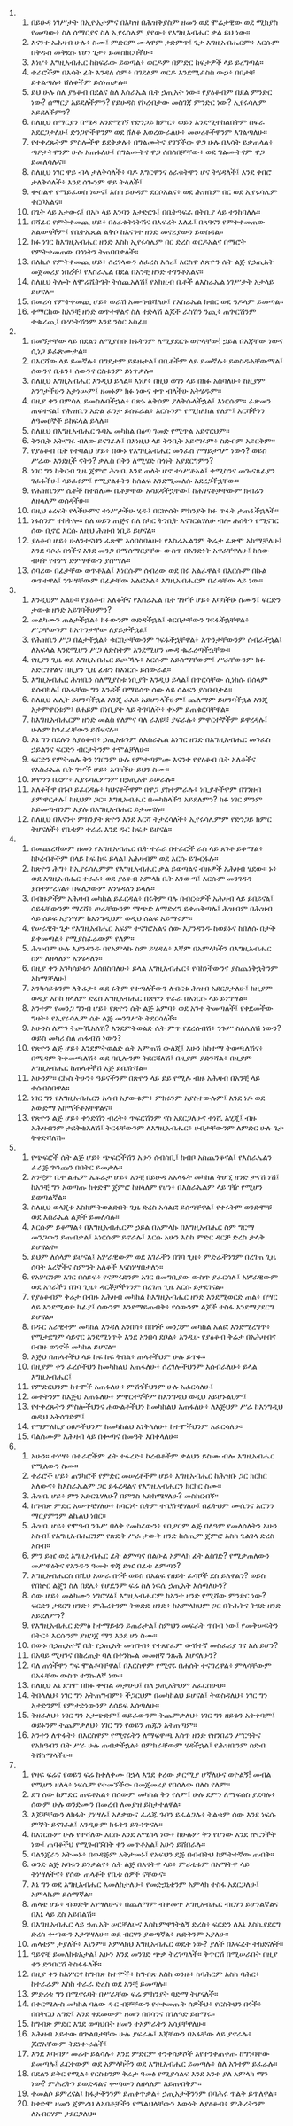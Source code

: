 <ol>
  <li>
    <ol>
      <li>በይሁዳ ነገሥታት በኢዮአታምና በአካዝ በሕዝቅያስም ዘመን ወደ ሞሬታዊው ወደ ሚክያስ የመጣው፥ ስለ ሰማርያና ስለ ኢየሩሳሌም ያየው፥ የእግዚአብሔር ቃል ይህ ነው።</li>
      <li>እናንተ አሕዛብ ሁሉ፥ ስሙ፤ ምድርም ሙላዋም ታድምጥ፤ ጌታ እግዚአብሔርም፥ እርሱም በቅዱስ መቅደሱ የሆነ ጌታ፥ ይመስክርባችሁ።</li>
      <li>እነሆ፥ እግዚአብሔር ከስፍራው ይወጣል፥ ወርዶም በምድር ከፍታዎች ላይ ይረግጣል።</li>
      <li>ተራሮችም በእሳት ፊት እንዳለ ሰም፥ በገደልም ወርዶ እንደሚፈስስ ውኃ፥ በበታቹ ይቀልጣሉ፥ ሸለቆችም ይሰነጠቃሉ።</li>
      <li>ይህ ሁሉ ስለ ያዕቆብ በደልና ስለ እስራኤል ቤት ኃጢአት ነው። የያዕቆብም በደል ምንድር ነው? ሰማርያ አይደለችምን? የይሁዳስ የኮረብታው መስገጃ ምንድር ነው? ኢየሩሳሌም አይደለችምን?</li>
      <li>ስለዚህ ሰማርያን በሜዳ እንደሚገኝ የድንጋይ ክምር፥ ወይን እንደሚተከልበትም ስፍራ አደርጋታለሁ፤ ድንጋዮችዋንም ወደ ሸለቆ እወረውራለሁ፥ መሠረቶችዋንም እገልጣለሁ።</li>
      <li>የተቀረጹትም ምስሎችዋ ይደቅቃሉ፥ በግልሙትና ያገኘችው ዋጋ ሁሉ በእሳት ይቃጠላል፥ ጣዖታትዋንም ሁሉ አጠፋለሁ፤ በግልሙትና ዋጋ ሰበሰበቻቸው፥ ወደ ግልሙትናም ዋጋ ይመለሳሉና።</li>
      <li>ስለዚህ ነገር ዋይ ብላ ታለቅሳለች፥ ባዶ እግርዋንና ዕራቁትዋን ሆና ትሄዳለች፤ እንደ ቀበሮ ታለቅሳለች፥ እንደ ሰጐንም ዋይ ትላለች፤</li>
      <li>ቍስልዋ የማይፈወስ ነውና፤ እስከ ይሁዳም ደርሶአልና፥ ወደ ሕዝቤም በር ወደ ኢየሩሳሌም ቀርቦአልና።</li>
      <li>በጌት ላይ አታውሩ፤ በአኮ ላይ እንባን አታድርጉ፤ በቤትዓፍራ በትቢያ ላይ ተንከባለሉ።</li>
      <li>በሻፊር የምትቀመጪ ሆይ፥ በዕራቁትነትሽና በእፍረት እለፊ፤ በጸዓናን የምትቀመጠው አልወጣችም፤ የቤትኤጼል ልቅሶ ከእናንተ ዘንድ መኖሪያውን ይወስዳል።</li>
      <li>ክፉ ነገር ከእግዚአብሔር ዘንድ እስከ ኢየሩሳሌም በር ድረስ ወርዶአልና በማሮት የምትቀመጠው በጎነትን ትጠባበቃለች።</li>
      <li>በለኪሶ የምትቀመጪ ሆይ፥ ሰረገላውን ለፈረስ እሰሪ፤ እርስዋ ለጽዮን ሴት ልጅ የኃጢአት መጀመሪያ ነበረች፤ የእስራኤል በደል በአንቺ ዘንድ ተገኝቶአልና።</li>
      <li>ስለዚህ ትሎት ለሞሬሼትጌት ትሰጪአለሽ፤ የአክዚብ ቤቶች ለእስራኤል ነገሥታት አታላይ ይሆናሉ።</li>
      <li>በመሪሳ የምትቀመጪ ሆይ፥ ወራሽ አመጣብሻለሁ፤ የእስራኤል ክብር ወደ ዓዶላም ይመጣል።</li>
      <li>ተማርከው ከአንቺ ዘንድ ወጥተዋልና ስለ ተድላሽ ልጆች ራስሽን ንጪ፥ ጠጕርሽንም ተቈረጪ፤ ቡሃነትሽንም እንደ ንስር አስፊ።</li>
    </ol>
  </li>
  <li>
    <ol>
      <li>በመኝታቸው ላይ በደልን ለሚያስቡ ክፋትንም ለሚያደርጉ ወዮላቸው! ኃይል በእጃቸው ነውና ሲነጋ ይፈጽሙታል።</li>
      <li>በእርሻው ላይ ይመኛሉ፥ በግዴታም ይይዙታል፤ በቤቶችም ላይ ይመኛሉ፥ ይወስዱአቸውማል፤ ሰውንና ቤቱን፥ ሰውንና ርስቱንም ይነጥቃሉ።</li>
      <li>ስለዚህ እግዚአብሔር እንዲህ ይላል። እነሆ፥ በዚህ ወገን ላይ በክፉ አስባለሁ፥ ከዚያም አንገታችሁን አታነሡም፤ ዘመኑም ክፉ ነውና ቀጥ ብላችሁ አትሄዱም።</li>
      <li>በዚያ ቀን በምሳሌ ይመስሉባችኋል፥ በጽኑ ልቅሶም ያለቅሱላችኋል፤ እነርሱም። ፈጽመን ጠፍተናል፤ የሕዝቤን እድል ፈንታ ይሰፍራል፥ እርሱንም የሚከለክል የለም፤ እርሻችንን ለዓመፀኞች ይከፍላል ይላሉ።</li>
      <li>ስለዚህ በእግዚአብሔር ጉባኤ መካከል በዕጣ ገመድ የሚጥል አይኖርህም።</li>
      <li>ትንቢት አትናገሩ ብለው ይናገራሉ፤ በእነዚህ ላይ ትንቢት አይናገሩም፥ ስድብም አይርቅም።</li>
      <li>የያዕቆብ ቤት የተባልህ ሆይ፥ በውኑ የእግዚአብሔር መንፈስ የማይታገሥ ነውን? ወይስ ሥራው እንደዚች ናትን? ቃሌስ በቅን ለሚሄድ በጎነት አያደርግምን?</li>
      <li>ነገር ግን ከቅርብ ጊዜ ጀምሮ ሕዝቤ እንደ ጠላት ሆኖ ተነሥቶአል፤ ቀሚስንና መጐናጸፊያን ገፈፋችሁ፤ ሳይፈሩም፤ የሚያልፉትን ከሰልፍ እንደሚመለሱ አደረጋችኋቸው።</li>
      <li>የሕዝቤንም ሴቶች ከተሸለሙ ቤቶቻቸው አሳደዳችኋቸው፤ ከሕፃናቶቻቸውም ክብሬን ለዘላለም ወሰዳችሁ።</li>
      <li>በዚህ ዕረፍት የላችሁምና ተነሥታችሁ ሂዱ፤ በርኵሰት ምክንያት ክፉ ጥፋት ታጠፋችኋለች።</li>
      <li>ነፋስንም ተከትሎ። ስለ ወይን ጠጅና ስለ ስካር ትንቢት እናገርልሃለሁ ብሎ ሐሰትን የሚናገር ሰው ቢኖር እርሱ ለዚህ ሕዝብ ነቢይ ይሆናል።</li>
      <li>ያዕቆብ ሆይ፥ ሁለንተናህን ፈጽሞ እሰበስባለሁ፥ የእስራኤልንም ቅሬታ ፈጽሞ አከማቻለሁ፤ እንደ ባሶራ በጎችና እንደ መንጋ በማሰማርያቸው ውስጥ በአንድነት አኖራቸዋለሁ፤ ከሰው ብዛት የተነሣ ድምፃቸውን ያሰማሉ።</li>
      <li>ሰባሪው በፊታቸው ወጥቶአል፤ እነርሱም ሰብረው ወደ በሩ አልፈዋል፥ በእርሱም በኩል ወጥተዋል፤ ንጉሣቸውም በፊታቸው አልፎአል፥ እግዚአብሔርም በራሳቸው ላይ ነው።</li>
    </ol>
  </li>
  <li>
    <ol>
      <li>እንዲህም አልሁ። የያዕቆብ አለቆችና የእስራኤል ቤት ገዦች ሆይ፥ እባካችሁ ስሙኝ፤ ፍርድን ታውቁ ዘንድ አይገባችሁምን?</li>
      <li>መልካሙን ጠልታችኋል፥ ክፉውንም ወድዳችኋል፤ ቁርበታቸውን ገፍፋችኋቸዋል፥ ሥጋቸውንም ከአጥንታቸው ለያይታችኋል፤</li>
      <li>የሕዝቤን ሥጋ በልታችኋል፥ ቁርበታቸውንም ገፍፋችኋቸዋል፥ አጥንታቸውንም ሰብራችኋል፤ ለአፍላል እንደሚሆን ሥጋ ለድስትም እንደሚሆን ሙዳ ቈራረጣችኋቸው።</li>
      <li>የዚያን ጊዜ ወደ እግዚአብሔር ይጮኻሉ፥ እርሱም አይሰማቸውም፤ ሥራቸውንም ክፉ አድርገዋልና በዚያን ጊዜ ፊቱን ከእነርሱ ይሰውራል።</li>
      <li>እግዚአብሔር ሕዝቤን ስለሚያስቱ ነቢያት እንዲህ ይላል፤ በጥርሳቸው ሲነክሱ በሰላም ይሰብካሉ፤ በአፋቸው ግን አንዳች በማይሰጥ ሰው ላይ ሰልፍን ያስቡበታል።</li>
      <li>ስለዚህ ሌሊት ይሆንባችኋል እንጂ ራእይ አይሆንላችሁም፤ ጨለማም ይሆንባችኋል እንጂ አታምዋርቱም፤ ፀሐይም በነቢያት ላይ ትገባለች፥ ቀኑም ይጠቁርባቸዋል።</li>
      <li>ከእግዚአብሔርም ዘንድ መልስ የለምና ባለ ራእዩቹ ያፍራሉ፥ ምዋርተኞችም ይዋረዳሉ፤ ሁሉም ከንፈራቸውን ይሸፍናሉ።</li>
      <li>እኔ ግን በደሉን ለያዕቆብ፥ ኃጢአቱንም ለእስራኤል እነግር ዘንድ በእግዚአብሔር መንፈስ ኃይልንና ፍርድን ብርታትንም ተሞልቻለሁ።</li>
      <li>ፍርድን የምትጠሉ ቅን ነገርንም ሁሉ የምታጣምሙ እናንተ የያዕቆብ ቤት አለቆችና የእስራኤል ቤት ገዦች ሆይ፥ እባካችሁ ይህን ስሙ።</li>
      <li>ጽዮንን በደም፥ ኢየሩሳሌምንም በኃጢአት ይሠራሉ።</li>
      <li>አለቆችዋ በጉቦ ይፈርዳሉ፥ ካህናቶችዋም በዋጋ ያስተምራሉ፥ ነቢያቶችዋም በገንዘብ ያምዋርታሉ፤ ከዚህም ጋር። እግዚአብሔር በመካከላችን አይደለምን? ክፉ ነገር ምንም አይመጣብንም እያሉ በእግዚአብሔር ይታመናሉ።</li>
      <li>ስለዚህ በእናንተ ምክንያት ጽዮን እንደ እርሻ ትታረሳለች፥ ኢየሩሳሌምም የድንጋይ ክምር ትሆናለች፥ የቤቱም ተራራ እንደ ዱር ከፍታ ይሆናል።</li>
    </ol>
  </li>
  <li>
    <ol>
      <li>በመጨረሻውም ዘመን የእግዚአብሔር ቤት ተራራ በተራሮች ራስ ላይ ጸንቶ ይቆማል፥ ከኮረብቶችም በላይ ከፍ ከፍ ይላል፤ አሕዛብም ወደ እርሱ ይጐርፋሉ።</li>
      <li>ከጽዮን ሕግ፥ ከኢየሩሳሌምም የእግዚአብሔር ቃል ይወጣልና ብዙዎች አሕዛብ ሄደው። ኑ፥ ወደ እግዚአብሔር ተራራ፥ ወደ ያዕቆብ አምላክ ቤት እንውጣ፤ እርሱም መንገዱን ያስተምረናል፥ በፍለጋውም እንሄዳለን ይላሉ።</li>
      <li>በብዙዎችም አሕዛብ መካከል ይፈርዳል፥ በሩቅም ባሉ በብርቱዎች አሕዛብ ላይ ይበይናል፤ ሰይፋቸውንም ማረሻ፥ ጦራቸውንም ማጭድ ለማድረግ ይቀጠቅጣሉ፤ ሕዝብም በሕዝብ ላይ ሰይፍ አያነሣም ከእንግዲህም ወዲህ ሰልፍ አይማሩም።</li>
      <li>የሠራዊት ጌታ የእግዚአብሔር አፍም ተናግሮአልና ሰው እያንዳንዱ ከወይኑና ከበለሱ በታች ይቀመጣል፥ የሚያስፈራውም የለም።</li>
      <li>ሕዝብም ሁሉ እያንዳንዱ በየአምላኩ ስም ይሄዳል፥ እኛም በአምላካችን በእግዚአብሔር ስም ለዘላለም እንሄዳለን።</li>
      <li>በዚያ ቀን አንካሳይቱን እሰበስባለሁ፥ ይላል እግዚአብሔር፥ የባከነችውንና ያስጨነቅኋትንም አከማቻለሁ፤</li>
      <li>አንካሳይቱንም ለቅሬታ፥ ወደ ሩቅም የተጣለችውን ለብርቱ ሕዝብ አደርጋታለሁ፤ ከዚያም ወዲያ እስከ ዘላለም ድረስ እግዚአብሔር በጽዮን ተራራ በእነርሱ ላይ ይነግሣል።</li>
      <li>አንተም የመንጋ ግንብ ሆይ፥ የጽዮን ሴት ልጅ አምባ፥ ወደ አንተ ትመጣለች፤ የቀደመችው ግዛት፥ የኢየሩሳሌም ሴት ልጅ መንግሥት ትደርሳለች።</li>
      <li>አሁንስ ለምን ትጮኺአለሽ? እንደምትወልድ ሴት ምጥ የደረሰብሽ፥ ንጉሥ ስለሌለሽ ነውን? ወይስ መካሪ ስለ ጠፋብሽ ነውን?</li>
      <li>የጽዮን ልጅ ሆይ፥ እንደምትወልድ ሴት አምጠሽ ውለጂ፤ አሁን ከከተማ ትወጫለሽና፥ በሜዳም ትቀመጫለሽ፥ ወደ ባቢሎንም ትደርሻለሽ፤ በዚያም ያድንሻል፥ በዚያም እግዚአብሔር ከጠላቶችሽ እጅ ይቤዥሻል።</li>
      <li>አሁንም። ርኩስ ትሁን፥ ዓይናችንም በጽዮን ላይ ይይ የሚሉ ብዙ አሕዛብ በአንቺ ላይ ተሰብስበዋል።</li>
      <li>ነገር ግን የእግዚአብሔርን አሳብ አያውቁም፥ ምክሩንም አያስተውሉም፤ እንደ ነዶ ወደ አውድማ አከማችቶአቸዋልና።</li>
      <li>የጽዮን ልጅ ሆይ፥ ቀንድሽን ብረት፥ ጥፍርሽንም ናስ አደርጋለሁና ተነሺ አሂጂ፤ ብዙ አሕዛብንም ታደቅቂአለሽ፤ ትርፋቸውንም ለእግዚአብሔር፥ ሀብታቸውንም ለምድር ሁሉ ጌታ ትቀድሻለሽ።</li>
    </ol>
  </li>
  <li>
    <ol>
      <li>የጭፍሮች ሴት ልጅ ሆይ፥ ጭፍሮችሽን አሁን ሰብስቢ፤ ከብቦ አስጨንቆናል፤ የእስራኤልን ፈራጅ ጕንጩን በበትር ይመታሉ።</li>
      <li>አንቺም ቤተ ልሔም ኤፍራታ ሆይ፥ አንቺ በይሁዳ አእላፋት መካከል ትሆኚ ዘንድ ታናሽ ነሽ፤ ከአንቺ ግን አወጣጡ ከቀድሞ ጀምሮ ከዘላለም የሆነ፥ በእስራኤልም ላይ ገዥ የሚሆን ይወጣልኛል።</li>
      <li>ስለዚህ ወላጂቱ እስከምትወልድበት ጊዜ ድረስ አሳልፎ ይሰጣቸዋል፤ የቀሩትም ወንድሞቹ ወደ እስራኤል ልጆች ይመለሳሉ።</li>
      <li>እርሱም ይቆማል፥ በእግዚአብሔርም ኃይል በአምላኩ በእግዚአብሔር ስም ግርማ መንጋውን ይጠብቃል፤ እነርሱም ይኖራሉ፤ እርሱ አሁን እስከ ምድር ዳርቻ ድረስ ታላቅ ይሆናልና።</li>
      <li>ይህም ለሰላም ይሆናል፤ አሦራዊውም ወደ አገራችን በገባ ጊዜ፥ ምድራችንንም በረገጠ ጊዜ ሰባት እረኞችና ስምንት አለቆች እናስነሣበታለን።</li>
      <li>የአሦርንም አገር በሰይፍ፥ የናምሩድንም አገር በመግቢያው ውስጥ ያፈርሳሉ፤ አሦራዊውም ወደ አገራችን በገባ ጊዜ፥ ዳርቾቻችንንም በረገጠ ጊዜ እርሱ ይታደገናል።</li>
      <li>የያዕቆብም ቅሬታ በብዙ አሕዛብ መካከል ከእግዚአብሔር ዘንድ እንደሚወርድ ጠል፥ በሣር ላይ እንደሚወድ ካፊያ፤ ሰውንም እንደማይጠብቅ፥ የሰውንም ልጆች ተስፋ እንደማያደርግ ይሆናል።</li>
      <li>በዱር አራዊትም መካከል እንዳለ አንበሳ፥ በበጎች መንጋም መካከል አልፎ እንደሚረግጥ፥ የሚታደግም ሳይኖር እንደሚነጥቅ እንደ አንበሳ ደቦል፥ እንዲሁ የያዕቆብ ቅሬታ በአሕዛብና በብዙ ወገኖች መካከል ይሆናል።</li>
      <li>እጅህ በጠላቶችህ ላይ ከፍ ከፍ ትበል፥ ጠላቶችህም ሁሉ ይጥፉ።</li>
      <li>በዚያም ቀን ፈረሶችህን ከመካከልህ አጠፋለሁ፥ ሰረገሎችህንም እሰብራለሁ፥ ይላል እግዚአብሔር፤</li>
      <li>የምድርህንም ከተሞች አጠፋለሁ፥ ምሽጎችህንም ሁሉ አፈርሳለሁ፤</li>
      <li>መተትንም ከእጅህ አጠፋለሁ፥ ምዋርተኞችም ከእንግዲህ ወዲህ አይሆኑልህም፤</li>
      <li>የተቀረጹትን ምስሎችህንና ሐውልቶችህን ከመካከልህ አጠፋለሁ፥ ለእጅህም ሥራ ከእንግዲህ ወዲህ አትሰግድም፤</li>
      <li>የማምለኪያ ዐፀዶችህንም ከመካከልህ እነቅላለሁ፥ ከተሞችህንም አፈርሳለሁ።</li>
      <li>ባልሰሙም አሕዛብ ላይ በቍጣና በመዓት እበቀላለሁ።</li>
    </ol>
  </li>
  <li>
    <ol>
      <li>አሁን። ተነሣ፥ በተራሮችም ፊት ተፋረድ፥ ኮረብቶችም ቃልህን ይስሙ ብሎ እግዚአብሔር የሚለውን ስሙ።</li>
      <li>ተራሮች ሆይ፥ ጠንካሮች የምድር መሠረቶችም ሆይ፥ እግዚአብሔር ከሕዝቡ ጋር ክርክር አለውና፥ ከእስራኤልም ጋር ይፋረዳልና የእግዚአብሔርን ክርክር ስሙ።</li>
      <li>ሕዝቤ ሆይ፥ ምን አድርጌሃለሁ? በምንስ አድክሜሃለሁ? መስክርብኝ።</li>
      <li>ከግብጽ ምድር አውጥቼሃለሁ፥ ከባርነት ቤትም ተቤዥቼሃለሁ፤ በፊትህም ሙሴንና አሮንን ማርያምንም ልኬልህ ነበር።</li>
      <li>ሕዝቤ ሆይ፥ የሞዓብ ንጉሥ ባላቅ የመከረውን፥ የቢዖርም ልጅ በለዓም የመለሰለትን አሁን አስብ፤ የእግዚአብሔርንም የጽድቅ ሥራ ታውቅ ዘንድ ከሰጢም ጀምሮ እስከ ጌልገላ ድረስ አስብ።</li>
      <li>ምን ይዤ ወደ እግዚአብሔር ፊት ልምጣና በልዑል አምላክ ፊት ልስገድ? የሚቃጠለውን መሥዋዕትና የአንዱን ዓመት ጥጃ ይዤ በፊቱ ልምጣን?</li>
      <li>እግዚአብሔርስ በሺህ አውራ በጎች ወይስ በእልፍ የዘይት ፈሳሾች ደስ ይለዋልን? ወይስ የበኵር ልጄን ስለ በደሌ፥ የሆዴንም ፍሬ ስለ ነፍሴ ኃጢአት እሰጣለሁን?</li>
      <li>ሰው ሆይ፥ መልካሙን ነግሮሃል፤ እግዚአብሔርም ከአንተ ዘንድ የሚሻው ምንድር ነው? ፍርድን ታደርግ ዘንድ፥ ምሕረትንም ትወድድ ዘንድ፥ ከአምላክህም ጋር በትሕትና ትሄድ ዘንድ አይደለምን?</li>
      <li>የእግዚአብሔር ድምፅ ከተማይቱን ይጠራታል፤ ስምህን መፍራት ጥበብ ነው፤ የመቅሠፍትን በትር፥ እርሱንም ያዘጋጀ ማን እንደ ሆነ ስሙ።</li>
      <li>በውኑ በኃጢአተኛ ቤት የኃጢአት መዝገብ፥ የተጸየፈም ውሽተኛ መስፈሪያ ገና አለ ይሆን?</li>
      <li>በአባይ ሚዛንና በከረጢት ባለ በተንኰል መመዘኛ ንጹሕ እሆናለሁን?</li>
      <li>ባለ ጠጎችዋን ግፍ ሞልቶባቸዋል፤ በእርስዋም የሚኖሩ በሐሰት ተናግረዋል፥ ምላሳቸውም በአፋቸው ውስጥ ተንኰለኛ ነው።</li>
      <li>ስለዚህ እኔ ደግሞ በክፉ ቍስል መታሁህ፤ ስለ ኃጢአትህም አፈርስሁህ።</li>
      <li>ትበላለህ፥ ነገር ግን አትጠግብም፥ ችጋርህም በመካከልህ ይሆናል፤ ትወስዳለህ፥ ነገር ግን አታድንም፤ የምታድነውንም ለሰይፍ እሰጣለሁ።</li>
      <li>ትዘራለህ፥ ነገር ግን አታጭድም፤ ወይራውንም ትጨምቃለህ፥ ነገር ግን ዘይቱን አትቀባም፤ ወይኑንም ትጨምቃለህ፥ ነገር ግን የወይን ጠጁን አትጠጣም።</li>
      <li>አንተን ለጥፋት፥ በእርስዋም የሚኖሩትን ለማፍዋጫ እሰጥ ዘንድ የዘንበሪን ሥርዓትና የአክዓብን ቤት ሥራ ሁሉ ጠብቃችኋል፥ በምክራቸውም ሄዳችኋል፤ የሕዝቤንም ስድብ ትሸከማላችሁ።</li>
    </ol>
  </li>
  <li>
    <ol>
      <li>የዛፍ ፍሬና የወይን ፍሬ ከተለቀሙ በኋላ እንደ ቀረው ቃርሚያ ሆኛለሁና ወዮልኝ! መብል የሚሆን ዘለላ፥ ነፍሴም የተመኘችው በመጀመሪያ የበሰለው በለስ የለም።</li>
      <li>ደግ ሰው ከምድር ጠፍቶአል፥ በሰውም መካከል ቅን የለም፤ ሁሉ ደምን ለማፍሰስ ያደባሉ፥ ሰውም ሁሉ ወንድሙን በመረብ ለመያዝ ይከታተለዋል።</li>
      <li>እጆቻቸውን ለክፋት ያነሣሉ፤ አለቃውና ፈራጁ ጉቦን ይፈልጋሉ፥ ትልቁም ሰው እንደ ነፍሱ ምኞት ይናገራል፤ እንዲሁም ክፋትን ይጐነጕናሉ።</li>
      <li>ከእነርሱም ሁሉ የተሻለው እርሱ እንደ አሜከላ ነው፥ ከሁሉም ቅን የሆነው እንደ ኵርንችት ነው፤ ጠባቆችህ የሚጐበኙበት ቀን መጥቶአል፤ አሁን ይሸበራሉ።</li>
      <li>ባልንጀራን አትመኑ፥ በወዳጅም አትታመኑ፤ የአፍህን ደጅ በብብትህ ከምትተኛው ጠብቅ።</li>
      <li>ወንድ ልጅ አባቱን ይንቃልና፥ ሴት ልጅ በእናትዋ ላይ፥ ምራቲቱም በአማትዋ ላይ ትነሣለችና፥ የሰው ጠላቶች የቤቱ ሰዎች ናቸውና።</li>
      <li>እኔ ግን ወደ እግዚአብሔር እመለከታለሁ፥ የመድኃኒቴንም አምላክ ተስፋ አደርጋለሁ፤ አምላኬም ይሰማኛል።</li>
      <li>ጠላቴ ሆይ፥ ብወድቅ እነሣለሁና፥ በጨለማም ብቀመጥ እግዚአብሔር ብርሃን ይሆንልኛልና በእኔ ላይ ደስ አይበልሽ።</li>
      <li>በእግዚአብሔር ላይ ኃጢአት ሠርቻለሁና እስኪምዋገትልኝ ድረስ፥ ፍርድን ለእኔ እስኪያደርግ ድረስ ቍጣውን እታገሣለሁ። ወደ ብርሃን ያወጣኛል፥ ጽድቅንም አያለሁ።</li>
      <li>ጠላቴም ታያለች፥ እኔንም። አምላክህ እግዚአብሔር ወዴት ነው? ያለች በእፍረት ትከደናለች።</li>
      <li>ዓይኖቼ ይመለከቱአታል፤ አሁን እንደ መንገድ ጭቃ ትረገጣለች። ቅጥርሽ በሚሠራበት በዚያ ቀን ድንበርሽ ትስፋፋለች።</li>
      <li>በዚያ ቀን ከአሦርና ከግብጽ ከተሞች፥ ከግብጽ እስከ ወንዙ፥ ከባሕርም እስከ ባሕር፥ ከተራራም እስከ ተራራ ድረስ ወደ አንቺ ይመጣሉ።</li>
      <li>ምድሪቱ ግን በሚኖሩባት በሥራቸው ፍሬ ምክንያት ባድማ ትሆናለች።</li>
      <li>በቀርሜሎስ መካከል ባለው ዱር ብቻቸውን የተቀመጡት ሰዎችህ፥ የርስትህን በጎች፥ በበትርህ አግድ፤ እንደ ቀደመውም ዘመን በበሳንና በገለዓድ ይሰማሩ።</li>
      <li>ከግብጽ ምድር እንደ ወጣህበት ዘመን ተአምራትን አሳያቸዋለሁ።</li>
      <li>አሕዛብ አይተው በጕልበታቸው ሁሉ ያፍራሉ፤ እጃቸውን በአፋቸው ላይ ያኖራሉ፥ ጆሮአቸውም ትደነቍራለች፤</li>
      <li>እንደ እባብም መሬት ይልሳሉ፥ እንደ ምድርም ተንቀሳቃሾች እየተንቀጠቀጡ ከግንባቸው ይመጣሉ፤ ፈርተውም ወደ አምላካችን ወደ እግዚአብሔር ይመጣሉ፥ ስለ አንተም ይፈራሉ።</li>
      <li>በደልን ይቅር የሚል፥ የርስቱንም ቅሬታ ዓመፅ የሚያሳልፍ እንደ አንተ ያለ አምላክ ማን ነው? ምሕረትን ይወድዳልና ቍጣውን ለዘላለም አይጠብቅም።</li>
      <li>ተመልሶ ይምረናል፤ ክፋታችንንም ይጠቀጥቃል፥ ኃጢአታችንንም በባሕሩ ጥልቅ ይጥለዋል።</li>
      <li>ከቀድሞ ዘመን ጀምረህ ለአባቶቻችን የማልህላቸውን እውነት ለያዕቆብ፥ ምሕረትንም ለአብርሃም ታደርጋለህ።</li>
    </ol>
  </li>
</ol>